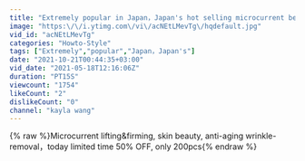 ```yaml
---
title: "Extremely popular in Japan，Japan's hot selling microcurrent beauty apparatus"
image: "https:\/\/i.ytimg.com\/vi\/acNEtLMevTg\/hqdefault.jpg"
vid_id: "acNEtLMevTg"
categories: "Howto-Style"
tags: ["Extremely","popular","Japan，Japan's"]
date: "2021-10-21T00:44:35+03:00"
vid_date: "2021-05-18T12:16:06Z"
duration: "PT15S"
viewcount: "1754"
likeCount: "2"
dislikeCount: "0"
channel: "kayla wang"
---
```

{% raw %}Microcurrent lifting&amp;firming, skin beauty, anti-aging wrinkle-removal，today limited time 50% OFF, only 200pcs{% endraw %}

